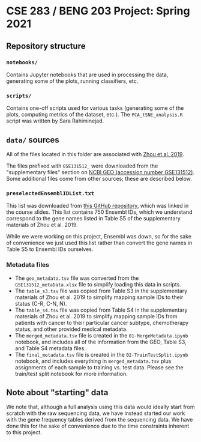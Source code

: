 # CSE 283 / BENG 203 Project: Spring 2021

## Repository structure

### `notebooks/`

Contains Jupyter notebooks that are used in processing the data, generating
some of the plots, running classifiers, etc.

### `scripts/`

Contains one-off scripts used for various tasks (generating some of the plots,
computing metrics of the dataset, etc.). The `PCA_tSNE_analysis.R` script was
written by Sara Rahiminejad.

## `data/` sources

All of the files located in this folder are associated with
[Zhou et al. 2019](https://www.pnas.org/content/116/38/19200).

The files prefixed with `GSE131512_` were
downloaded from the "supplementary files" section on
[NCBI GEO (accession number GSE131512)](https://www.ncbi.nlm.nih.gov/geo/query/acc.cgi?acc=GSE131512). Some additional files come from other sources; these are described below.

### `preselectedEnsemblIDList.txt`

This list was downloaded from [this GitHub
repository](https://github.com/Zhong-Lab-UCSD/course_project_2020), which was
linked in the course slides.
This list contains 750 Ensembl IDs, which we understand correspond to the gene
names listed in Table S5 of the supplementary materials of Zhou et al. 2019.

While we were working on this project, Ensembl was down, so for the sake of
convenience we just used this list rather than convert the gene names in Table
S5 to Ensembl IDs ourselves.

### Metadata files

- The `geo_metadata.tsv` file was converted from the `GSE131512_metaData.xlsx`
  file to simplify loading this data in scripts.
- The `table_s3.tsv` file was copied from Table S3 in the supplementary
  materials of Zhou et al. 2019 to simplify mapping sample IDs to their status
  (C-R, C-N, N).
- The `table_s4.tsv` file was copied from Table S4 in the supplementary
  materials of Zhou et al. 2019 to simplify mapping sample IDs from patients
  with cancer to their particular cancer subtype, chemotherapy status, and
  other provided medical metadata.
- The `merged_metadata.tsv` file is created in the `01-MergeMetadata.ipynb`
  notebook, and includes all of the information from the GEO, Table S3, and
  Table S4 metadata files.
- The `final_metadata.tsv` file is created in the `02-TrainTestSplit.ipynb`
  notebook, and includes everything in `merged_metadata.tsv` plus assignments
  of each sample to training vs. test data. Please see the train/test split
  notebook for more information.

## Note about "starting" data

We note that, although a full analysis using this data would ideally start from
scratch with the raw sequencing data, we have instead started our work with the
gene frequency tables derived from the sequencing data. We have done this for
the sake of convenience due to the time constraints inherent to this project.

